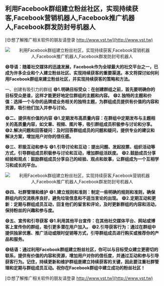 ## **利用Facebook群组建立粉丝社区，实现持续获客,Facebook营销机器人,Facebook推广机器人,Facebook群发防封号机器人**

[😍想了解推广相关软件的朋友请登录 http://www.vst.tw](http://www.vst.tw)

 <center><img src="https://vst.tw/MP4/tuiguang/png/6.png" alt="利用Facebook群组建立粉丝社区，实现持续获客,Facebook营销机器人,Facebook推广机器人,Facebook群发防封号机器人"></center>

**😄导语：随着社交媒体的迅速发展，Facebook作为全球最大的社交平台之一，已成为许多企业和个人建立粉丝社区、实现持续获客的重要渠道。本文将探讨如何利用Facebook群组来建立粉丝社区，并实现持续获客的策略和方法。**

一、创建有吸引力的群组
**😄1.明确目标受众：在创建群组之前，首先要明确你的目标受众是谁，这样才能更好地定位群组的主题和内容。**
**😄2.独特的主题和价值：选择一个与你的品牌或业务相关的独特主题，为群组成员提供有价值的内容和资源，吸引他们加入并参与讨论。**

**😄二、提供有价值的内容**
**😄1.定期发布高质量内容：在群组中定期发布与主题相关的高质量内容，如文章、视频、图片等，吸引群组成员积极参与讨论和分享。**
**😄2.解决问题和回答疑问：及时回答群组成员的问题和疑问，提供专业的建议和解决方案，增加用户对你的信任感。**

**😄三、积极互动和参与**
**😄1.引导讨论和互动：提出问题、发起投票、组织活动等方式，引导群组成员积极参与讨论和互动，增加群组活跃度。**
**😄2.鼓励成员分享经验和观点：鼓励群组成员分享自己的经验、观点和故事，让群组成为一个互相学习和成长的平台。**

 <center><img src="https://vst.tw/MP4/tuiguang/png/0.png" alt="利用Facebook群组建立粉丝社区，实现持续获客,Facebook营销机器人,Facebook推广机器人,Facebook群发防封号机器人"></center>

**😄四、社群管理和维护**
**😄1.建立规则和准则：制定一些明确的规则和准则，确保群组内的交流秩序良好，避免垃圾信息和不适当言论的出现。**
**😄2.定期互动和更新：定期与群组成员互动，回复他们的留言和评论，及时更新群组的内容和活动，保持粉丝的兴趣和参与度。**

**😄五、宣传和引导获客**
**😄1.利用其他平台宣传：在其他社交媒体平台、网站或博客上宣传你的群组，吸引更多潜在用户加入。**
**😄2.引导获客行为：通过在群组中提供独家优惠、推广活动或限时促销等方式，引导群组成员进行购买或推荐你的产品和服务。**

**😄结语：通过利用Facebook群组建立粉丝社区，你可以与目标受众建立更密切的联系，提供有价值的内容和资源，增加用户对你的信任度，并通过互动和参与引导获客行为。记住，持续更新和维护群组是建立持续获客的关键，因此要注重社群管理和定期与群组成员互动。祝你在Facebook群组中建立成功的粉丝社区！**

[😍想了解推广相关软件的朋友请登录 http://www.vst.tw](http://www.vst.tw)



